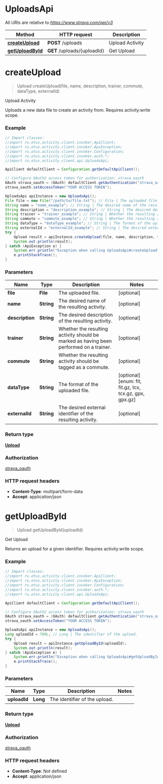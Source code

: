 # UploadsApi

All URIs are relative to *https://www.strava.com/api/v3*

Method | HTTP request | Description
------------- | ------------- | -------------
[**createUpload**](UploadsApi.md#createUpload) | **POST** /uploads | Upload Activity
[**getUploadById**](UploadsApi.md#getUploadById) | **GET** /uploads/{uploadId} | Get Upload


<a name="createUpload"></a>
# **createUpload**
> Upload createUpload(file, name, description, trainer, commute, dataType, externalId)

Upload Activity

Uploads a new data file to create an activity from. Requires activity:write scope.

### Example
```java
// Import classes:
//import ru.otus.activity.client.invoker.ApiClient;
//import ru.otus.activity.client.invoker.ApiException;
//import ru.otus.activity.client.invoker.Configuration;
//import ru.otus.activity.client.invoker.auth.*;
//import ru.otus.activity.client.api.UploadsApi;

ApiClient defaultClient = Configuration.getDefaultApiClient();

// Configure OAuth2 access token for authorization: strava_oauth
OAuth strava_oauth = (OAuth) defaultClient.getAuthentication("strava_oauth");
strava_oauth.setAccessToken("YOUR ACCESS TOKEN");

UploadsApi apiInstance = new UploadsApi();
File file = new File("/path/to/file.txt"); // File | The uploaded file.
String name = "name_example"; // String | The desired name of the resulting activity.
String description = "description_example"; // String | The desired description of the resulting activity.
String trainer = "trainer_example"; // String | Whether the resulting activity should be marked as having been performed on a trainer.
String commute = "commute_example"; // String | Whether the resulting activity should be tagged as a commute.
String dataType = "dataType_example"; // String | The format of the uploaded file.
String externalId = "externalId_example"; // String | The desired external identifier of the resulting activity.
try {
    Upload result = apiInstance.createUpload(file, name, description, trainer, commute, dataType, externalId);
    System.out.println(result);
} catch (ApiException e) {
    System.err.println("Exception when calling UploadsApi#createUpload");
    e.printStackTrace();
}
```

### Parameters

Name | Type | Description  | Notes
------------- | ------------- | ------------- | -------------
 **file** | **File**| The uploaded file. | [optional]
 **name** | **String**| The desired name of the resulting activity. | [optional]
 **description** | **String**| The desired description of the resulting activity. | [optional]
 **trainer** | **String**| Whether the resulting activity should be marked as having been performed on a trainer. | [optional]
 **commute** | **String**| Whether the resulting activity should be tagged as a commute. | [optional]
 **dataType** | **String**| The format of the uploaded file. | [optional] [enum: fit, fit.gz, tcx, tcx.gz, gpx, gpx.gz]
 **externalId** | **String**| The desired external identifier of the resulting activity. | [optional]

### Return type

[**Upload**](Upload.md)

### Authorization

[strava_oauth](../README.md#strava_oauth)

### HTTP request headers

 - **Content-Type**: multipart/form-data
 - **Accept**: application/json

<a name="getUploadById"></a>
# **getUploadById**
> Upload getUploadById(uploadId)

Get Upload

Returns an upload for a given identifier. Requires activity:write scope.

### Example
```java
// Import classes:
//import ru.otus.activity.client.invoker.ApiClient;
//import ru.otus.activity.client.invoker.ApiException;
//import ru.otus.activity.client.invoker.Configuration;
//import ru.otus.activity.client.invoker.auth.*;
//import ru.otus.activity.client.api.UploadsApi;

ApiClient defaultClient = Configuration.getDefaultApiClient();

// Configure OAuth2 access token for authorization: strava_oauth
OAuth strava_oauth = (OAuth) defaultClient.getAuthentication("strava_oauth");
strava_oauth.setAccessToken("YOUR ACCESS TOKEN");

UploadsApi apiInstance = new UploadsApi();
Long uploadId = 789L; // Long | The identifier of the upload.
try {
    Upload result = apiInstance.getUploadById(uploadId);
    System.out.println(result);
} catch (ApiException e) {
    System.err.println("Exception when calling UploadsApi#getUploadById");
    e.printStackTrace();
}
```

### Parameters

Name | Type | Description  | Notes
------------- | ------------- | ------------- | -------------
 **uploadId** | **Long**| The identifier of the upload. |

### Return type

[**Upload**](Upload.md)

### Authorization

[strava_oauth](../README.md#strava_oauth)

### HTTP request headers

 - **Content-Type**: Not defined
 - **Accept**: application/json

